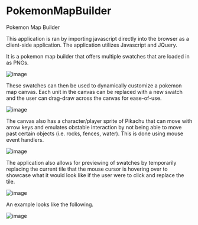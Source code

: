 # PokemonMapBuilder

Pokemon Map Builder

This application is ran by importing javascript directly into the browser as a client-side application. The application utilizes Javascript and JQuery.

It is a pokemon map builder that offers multiple swatches that are loaded in as PNGs. 

![image](https://user-images.githubusercontent.com/79131282/137393076-0df73e19-b1c9-4052-aecb-bf2388c75513.png)


These swatches can then be used to dynamically customize a pokemon map canvas. Each unit in the canvas can be replaced with a new swatch and the user can drag-draw across the canvas for ease-of-use.

![image](https://user-images.githubusercontent.com/79131282/137393167-e5f0b02b-12f8-4542-85b5-12e4677ad491.png)

The canvas also has a character/player sprite of Pikachu that can move with arrow keys and emulates obstable interaction by not being able to move past certain objects (i.e. rocks, fences, water). This is done using mouse event handlers.

![image](https://user-images.githubusercontent.com/79131282/137394128-eafdde7d-ab4c-4e29-812e-d1a5f87e4c8d.png)

The application also allows for previewing of swatches by temporarily replacing the current tile that the mouse cursor is hovering over to showcase what it would look like if the user were to click and replace the tile.

![image](https://user-images.githubusercontent.com/79131282/137393776-ef066b23-26ef-4a44-b8ec-7f1e535f2f15.png)

An example looks like the following.

![image](https://user-images.githubusercontent.com/79131282/137393122-a772faab-7e98-4bce-ad2c-4ee6583b1a94.png)


